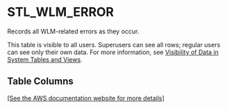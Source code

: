 # STL\_WLM\_ERROR<a name="r_STL_WLM_ERROR"></a>

Records all WLM\-related errors as they occur\.

This table is visible to all users\. Superusers can see all rows; regular users can see only their own data\. For more information, see [Visibility of Data in System Tables and Views](c_visibility-of-data.md)\.

## Table Columns<a name="r_STL_WLM_ERROR-table-columns"></a>

[\[See the AWS documentation website for more details\]](http://docs.aws.amazon.com/redshift/latest/dg/r_STL_WLM_ERROR.html)
